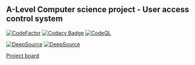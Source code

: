 ## A-Level Computer science project - User access control system

[![CodeFactor](https://www.codefactor.io/repository/github/jonathan-0101/project/badge?s=a12bff99c0367e9b23fade9370fefb48a5a802ee)](https://www.codefactor.io/repository/github/jonathan-0101/project) [![Codacy Badge](https://app.codacy.com/project/badge/Grade/4c07ecbb950448bc8a89831b6a03b2a6)](https://www.codacy.com?utm_source=github.com&amp;utm_medium=referral&amp;utm_content=Jonathan-0101/Project&amp;utm_campaign=Badge_Grade) [![CodeQL](https://github.com/Jonathan-0101/Project/actions/workflows/codeql-analysis.yml/badge.svg)](https://github.com/Jonathan-0101/Project/actions/workflows/codeql-analysis.yml) 

[![DeepSource](https://deepsource.io/gh/Jonathan-0101/Project.svg/?label=active+issues&show_trend=true&token=Kl-6WmqBVyoPyQdpK6mhkGZb)](https://deepsource.io/gh/Jonathan-0101/Project/?ref=repository-badge) [![DeepSource](https://deepsource.io/gh/Jonathan-0101/Project.svg/?label=resolved+issues&show_trend=true&token=Kl-6WmqBVyoPyQdpK6mhkGZb)](https://deepsource.io/gh/Jonathan-0101/Project/?ref=repository-badge) 


[Project board](https://github.com/Jonathan-0101/Project/projects/1)
